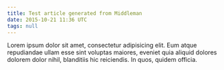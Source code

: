 ```yaml
---
title: Test article generated from Middleman
date: 2015-10-21 11:36 UTC
tags: null
---
```


Lorem ipsum dolor sit amet, consectetur adipisicing elit. Eum atque repudiandae ullam esse sint voluptas maiores, eveniet quia aliquid dolores dolorem dolor nihil, blanditiis hic reiciendis. In quos, quidem officia.

